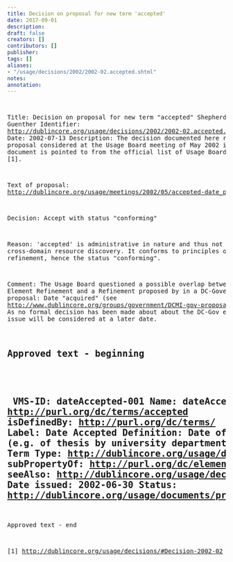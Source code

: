 ```yaml
---
title: Decision on proposal for new term 'accepted'
date: 2017-09-01
description: 
draft: false
creators: []
contributors: []
publisher: 
tags: []
aliases:
- "/usage/decisions/2002/2002-02.accepted.shtml"
notes: 
annotation: 
---
```


<!--#include virtual="/ssi/header.shtml" --><pre>
Title: Decision on proposal for new term "accepted"
Shepherd: Rebecca Guenther
Identifier: <a href="/usage/decisions/2002/2002-02.accepted.shtml">http://dublincore.org/usage/decisions/2002/2002-02.accepted.shtml</a>
Date: 2002-07-13
Description: The decision documented here refers to a proposal
                  considered at the Usage Board meeting of May 2002
                  in Bath. This document is pointed to from
                  the official list of Usage Board Decisions [1].

Text of proposal: <a href="/usage/meetings/2002/05/accepted-date_prop.html">http://dublincore.org/usage/meetings/2002/05/accepted-date_prop.html</a>

Decision: Accept with status "conforming"

Reason: 'accepted' is administrative in nature and thus not
for cross-domain resource discovery. It conforms to principles
of element refinement, hence the status "conforming".

Comment: The Usage Board questioned a possible
overlap between this Element Refinement and a Refinement
proposed by in a DC-Government proposal: Date "acquired" (see
<a href="/groups/government/DCMI-gov-proposal-2002-04-18.html">http://www.dublincore.org/groups/government/DCMI-gov-proposal-2002-04-18.html</a>).
As no formal decision has been made about about the DC-Gov
element, the issue will be considered at a later date.

Approved text - beginning
-------------------------------------------------------------------------
<a id="dateAccepted-001" name="dateAccepted-001"> </a>
    VMS-ID: dateAccepted-001
    Name: dateAccepted
    URI: <a href="http://purl.org/dc/terms/accepted">http://purl.org/dc/terms/accepted</a>
    isDefinedBy: <a href="http://purl.org/dc/terms/">http://purl.org/dc/terms/</a>
    Label: Date Accepted
    Definition: Date of acceptance of the resource (e.g. of thesis
                   by university department, of article by journal, etc.).
    Term Type: <a href="/usage/documents/mission/#element-refinement">http://dublincore.org/usage/documents/mission/#element-refinement</a>
    subPropertyOf: <a href="http://purl.org/dc/elements/1.1/date">http://purl.org/dc/elements/1.1/date</a>
    seeAlso: <a href="/usage/decisions/#Decision-2002-02">http://dublincore.org/usage/decisions/#Decision-2002-02</a>
    Date issued: 2002-06-30
    Status: <a href="/usage/documents/process/#conforming">http://dublincore.org/usage/documents/process/#conforming</a>
-------------------------------------------------------------------------
Approved text - end
 
[1] <a href="/usage/decisions/#Decision-2002-02">http://dublincore.org/usage/decisions/#Decision-2002-02</a>

</pre><!--#include virtual="/ssi/footer.shtml" -->
